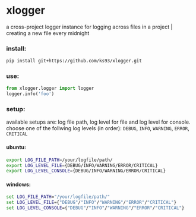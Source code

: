 # xlogger

a cross-project logger instance for logging across files in a project | creating a new file every midnight
### install:
```bash
pip install git+https://github.com/ks93/xlogger.git
```

### use:
```python
from xlogger.logger import logger
logger.info('foo')
```

### setup:
available setups are: log file path, log level for file and log level for console.
choose one of the follwing log levels (in order): `DEBUG`, `INFO`, `WARNING`, `ERROR`, `CRITICAL`

#### ubuntu:
```bash
export LOG_FILE_PATH=/your/logfile/path/
export LOG_LEVEL_FILE={DEBUG/INFO/WARNING/ERROR/CRITICAL}
export LOG_LEVEL_CONSOLE={DEBUG/INFO/WARNING/ERROR/CRITICAL}
```

#### windows:
```cmd
set LOG_FILE_PATH="/your/logfile/path/"
set LOG_LEVEL_FILE={"DEBUG"/"INFO"/"WARNING"/"ERROR"/"CRITICAL"}
set LOG_LEVEL_CONSOLE={"DEBUG"/"INFO"/"WARNING"/"ERROR"/"CRITICAL"}
```
